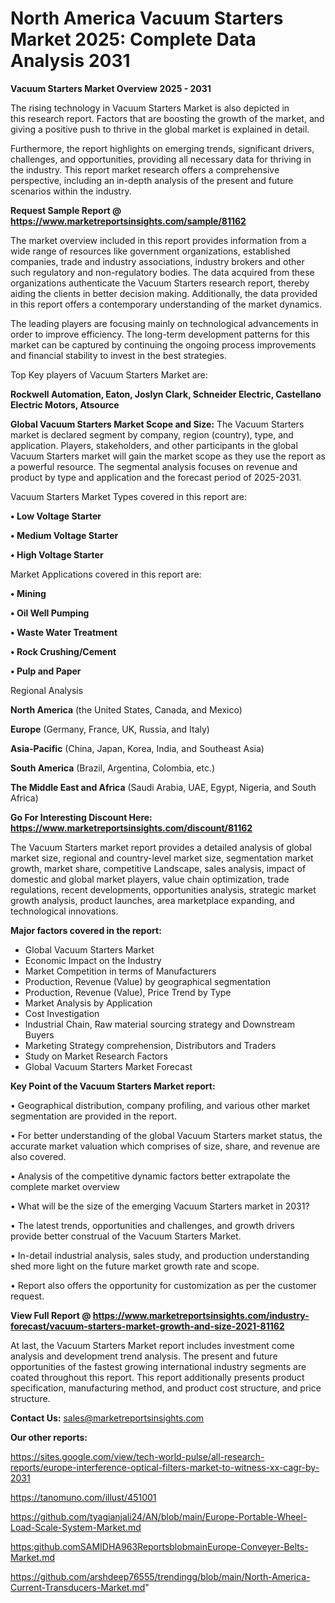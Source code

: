 # North America Vacuum Starters Market 2025: Complete Data Analysis 2031

<Strong> Vacuum Starters Market Overview 2025 - 2031</strong>

The rising technology in Vacuum Starters Market is also depicted in this research report. Factors that are boosting the growth of the market, and giving a positive push to thrive in the global market is explained in detail.

Furthermore, the report highlights on emerging trends, significant drivers, challenges, and opportunities, providing all necessary data for thriving in the industry. This report market research offers a comprehensive perspective, including an in-depth analysis of the present and future scenarios within the industry.

<strong>Request Sample Report @ <a href=https://www.marketreportsinsights.com/sample/81162>https://www.marketreportsinsights.com/sample/81162</a></strong>

The market overview included in this report provides information from a wide range of resources like government organizations, established companies, trade and industry associations, industry brokers and other such regulatory and non-regulatory bodies. The data acquired from these organizations authenticate the Vacuum Starters research report, thereby aiding the clients in better decision making. Additionally, the data provided in this report offers a contemporary understanding of the market dynamics.

The leading players are focusing mainly on technological advancements in order to improve efficiency. The long-term development patterns for this market can be captured by continuing the ongoing process improvements and financial stability to invest in the best strategies.

Top Key players of Vacuum Starters Market are:

<strong>Rockwell Automation, Eaton, Joslyn Clark, Schneider Electric, Castellano Electric Motors, Atsource</strong>

<strong><b>Global Vacuum Starters Market Scope and Size:</b></strong>
The Vacuum Starters market is declared segment by company, region (country), type, and application. Players, stakeholders, and other participants in the global Vacuum Starters market will gain the market scope as they use the report as a powerful resource. The segmental analysis focuses on revenue and product by type and application and the forecast period of 2025-2031.

Vacuum Starters Market Types covered in this report are:

<strong>• Low Voltage Starter

• Medium Voltage Starter

• High Voltage Starter</strong>

Market Applications covered in this report are:

<strong>• Mining

• Oil Well Pumping

• Waste Water Treatment

• Rock Crushing/Cement

• Pulp and Paper</strong> 

Regional Analysis

<strong>North America</strong> (the United States, Canada, and Mexico)

<strong>Europe</strong> (Germany, France, UK, Russia, and Italy)

<strong>Asia-Pacific</strong> (China, Japan, Korea, India, and Southeast Asia)

<strong>South America</strong> (Brazil, Argentina, Colombia, etc.)

<strong>The Middle East and Africa</strong> (Saudi Arabia, UAE, Egypt, Nigeria, and South Africa)

<strong>Go For Interesting Discount Here: <a href=https://www.marketreportsinsights.com/discount/81162>https://www.marketreportsinsights.com/discount/81162</a></strong>

The Vacuum Starters market report provides a detailed analysis of global market size, regional and country-level market size, segmentation market growth, market share, competitive Landscape, sales analysis, impact of domestic and global market players, value chain optimization, trade regulations, recent developments, opportunities analysis, strategic market growth analysis, product launches, area marketplace expanding, and technological innovations.

<strong><b>Major factors covered in the report:</b></strong>
<ul>
  <li>Global Vacuum Starters Market </li>
  <li>Economic Impact on the Industry</li>
  <li>Market Competition in terms of Manufacturers</li>
  <li>Production, Revenue (Value) by geographical segmentation</li>
  <li>Production, Revenue (Value), Price Trend by Type</li>
  <li>Market Analysis by Application</li>
  <li>Cost Investigation</li>
  <li>Industrial Chain, Raw material sourcing strategy and Downstream Buyers</li>
  <li>Marketing Strategy comprehension, Distributors and Traders</li>
  <li>Study on Market Research Factors</li>
  <li>Global Vacuum Starters Market Forecast</li>
</ul>

<strong><b>Key Point of the Vacuum Starters Market report:</b></strong>

• Geographical distribution, company profiling, and various other market segmentation are provided in the report.

• For better understanding of the global Vacuum Starters market status, the accurate market valuation which comprises of size, share, and revenue are also covered.

• Analysis of the competitive dynamic factors better extrapolate the complete market overview

• What will be the size of the emerging Vacuum Starters market in 2031?

• The latest trends, opportunities and challenges, and growth drivers provide better construal of the Vacuum Starters Market.

• In-detail industrial analysis, sales study, and production understanding shed more light on the future market growth rate and scope.

• Report also offers the opportunity for customization as per the customer request.

<strong><b>View Full Report @ <a href=https://www.marketreportsinsights.com/industry-forecast/vacuum-starters-market-growth-and-size-2021-81162>https://www.marketreportsinsights.com/industry-forecast/vacuum-starters-market-growth-and-size-2021-81162</a></b></strong>


At last, the Vacuum Starters Market report includes investment come analysis and development trend analysis. The present and future opportunities of the fastest growing international industry segments are coated throughout this report. This report additionally presents product specification, manufacturing method, and product cost structure, and price structure.

<strong>Contact Us:</strong>
sales@marketreportsinsights.com

<strong>Our other reports:</strong>

<a href=https://sites.google.com/view/tech-world-pulse/all-research-reports/europe-interference-optical-filters-market-to-witness-xx-cagr-by-2031>https://sites.google.com/view/tech-world-pulse/all-research-reports/europe-interference-optical-filters-market-to-witness-xx-cagr-by-2031</a>

<a href=https://tanomuno.com/illust/451001>https://tanomuno.com/illust/451001</a>

<a href=https://github.com/tyagianjali24/AN/blob/main/Europe-Portable-Wheel-Load-Scale-System-Market.md>https://github.com/tyagianjali24/AN/blob/main/Europe-Portable-Wheel-Load-Scale-System-Market.md</a>

<a href=https:github.comSAMIDHA963ReportsblobmainEurope-Conveyer-Belts-Market.md>https:github.comSAMIDHA963ReportsblobmainEurope-Conveyer-Belts-Market.md</a>

<a href=https://github.com/arshdeep76555/trendingg/blob/main/North-America-Current-Transducers-Market.md>https://github.com/arshdeep76555/trendingg/blob/main/North-America-Current-Transducers-Market.md</a>"
